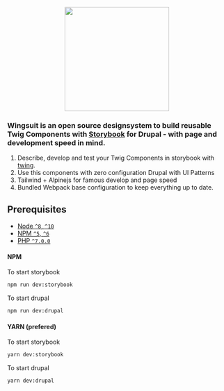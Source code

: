 <p align="center">
<img src="https://github.com/wingsuit-designsystem/wingsuit/raw/2.0.x/images/logo_wingsuit_c_it.svg" width="240px">
</p>

### Wingsuit is an open source designsystem to build reusable Twig Components with [Storybook](https://storybook.js.org/) for Drupal - with page and development speed in mind.

1.  Describe, develop and test your Twig Components in storybook with [twing](https://www.npmjs.com/package/twing).
1.  Use this components with zero configuration Drupal with UI Patterns
1.  Tailwind + Alpinejs for famous develop and page speed
1.  Bundled Webpack base configuration to keep everything up to date.

## Prerequisites

- [Node `^8`, `^10`](https://nodejs.org)
- [NPM `^5`, `^6`](https://www.npmjs.com/)
- [PHP `^7.0.0`](https://php.net)


#### NPM
To start storybook
```bash
npm run dev:storybook
```
To start drupal
```bash
npm run dev:drupal
```
#### YARN (prefered)
To start storybook
```bash
yarn dev:storybook
```
To start drupal
```bash
yarn dev:drupal
```


